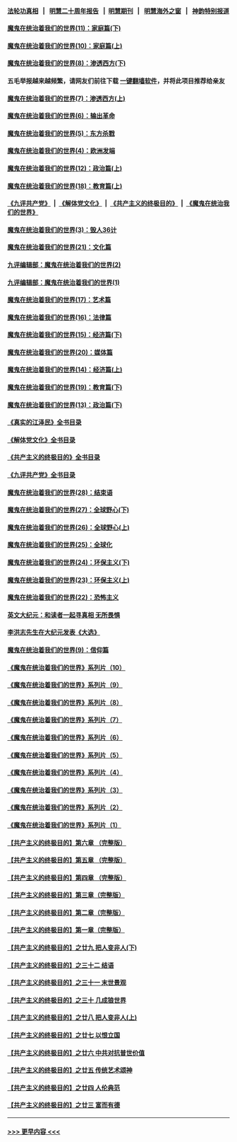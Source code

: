 #### [法轮功真相](https://github.com/gfw-breaker/truth/blob/master/README.md?t=0) &nbsp;&nbsp;|&nbsp;&nbsp; [明慧二十周年报告](https://github.com/gfw-breaker/mh-reports/blob/master/README.md?t=0) &nbsp;&nbsp;|&nbsp;&nbsp;[明慧期刊](https://github.com/gfw-breaker/mh-qikan) &nbsp;&nbsp;|&nbsp;&nbsp; [明慧海外之窗](https://github.com/gfw-breaker/mh-news/blob/master/README.md?t=0) &nbsp;&nbsp;|&nbsp;&nbsp; [神韵特别报道](https://github.com/gfw-breaker/mh-news/blob/master/shenyun.md?t=0)
#### [魔鬼在统治着我们的世界(11)：家庭篇(下)](../pages/nsc422/n10440961.md?t=11230101) 
#### [魔鬼在统治着我们的世界(10)：家庭篇(上)](../pages/nsc422/n10435448.md?t=11230101) 
#### [魔鬼在统治着我们的世界(8)：渗透西方(下)](../pages/nsc422/n10429603.md?t=11230101) 
#### 五毛举报越来越频繁，请网友们前往下载 [一键翻墙软件](https://github.com/gfw-breaker/ssr-accounts)，并将此项目推荐给亲友
#### [魔鬼在统治着我们的世界(7)：渗透西方(上)](../pages/nsc422/n10426013.md?t=11230101) 
#### [魔鬼在统治着我们的世界(6)：输出革命](../pages/nsc422/n10421536.md?t=11230101) 
#### [魔鬼在统治着我们的世界(5)：东方杀戮](../pages/nsc422/n10417707.md?t=11230101) 
#### [魔鬼在统治着我们的世界(4)：欧洲发端](../pages/nsc422/n10414890.md?t=11230101) 
#### [魔鬼在统治着我们的世界(12)：政治篇(上)](../pages/nsc422/n10444576.md?t=11230101) 
#### [魔鬼在统治着我们的世界(18)：教育篇(上)](../pages/nsc422/n10526970.md?t=11230101) 
#### [《九评共产党》](https://github.com/begood0513/9ping.md/blob/master/README.md) &nbsp;|&nbsp; [《解体党文化》](../../../../jtdwh.md/blob/master/README.md)  &nbsp;|&nbsp; [《共产主义的终极目的》](../../../../gczydzjmd.md/blob/master/README.md) &nbsp;|&nbsp; [《魔鬼在统治我们的世界》](../../../../mgztzwmdsj.md/blob/master/README.md) 
#### [魔鬼在统治着我们的世界(3)：毁人36计](../pages/nsc422/n10411583.md?t=11230101) 
#### [魔鬼在统治着我们的世界(21)：文化篇](../pages/nsc422/n10597706.md?t=11230101) 
#### [九评编辑部：魔鬼在统治着我们的世界(2)](../pages/nsc422/n10410036.md?t=11230101) 
#### [九评编辑部：魔鬼在统治着我们的世界(1)](../pages/nsc422/n10406825.md?t=11230101) 
#### [魔鬼在统治着我们的世界(17)：艺术篇](../pages/nsc422/n10499093.md?t=11230101) 
#### [魔鬼在统治着我们的世界(16)：法律篇](../pages/nsc422/n10485969.md?t=11230101) 
#### [魔鬼在统治着我们的世界(15)：经济篇(下)](../pages/nsc422/n10469975.md?t=11230101) 
#### [魔鬼在统治着我们的世界(20)：媒体篇](../pages/nsc422/n10586579.md?t=11230101) 
#### [魔鬼在统治着我们的世界(14)：经济篇(上)](../pages/nsc422/n10457370.md?t=11230101) 
#### [魔鬼在统治着我们的世界(19)：教育篇(下)](../pages/nsc422/n10564808.md?t=11230101) 
#### [魔鬼在统治着我们的世界(13)：政治篇(下)](../pages/nsc422/n10448270.md?t=11230101) 
#### [《真实的江泽民》全书目录](../pages/nsc422/n13721399.md?t=11230101) 
#### [《解体党文化》全书目录](../pages/nsc422/n13721157.md?t=11230101) 
#### [《共产主义的终极目的》全书目录](../pages/nsc422/n13721048.md?t=11230101) 
#### [《九评共产党》全书目录](../pages/nsc422/n13708085.md?t=11230101) 
#### [魔鬼在统治着我们的世界(28)：结束语](../pages/nsc422/n10936246.md?t=11230101) 
#### [魔鬼在统治着我们的世界(27)：全球野心(下)](../pages/nsc422/n10928319.md?t=11230101) 
#### [魔鬼在统治着我们的世界(26)：全球野心(上)](../pages/nsc422/n10900318.md?t=11230101) 
#### [魔鬼在统治着我们的世界(25)：全球化](../pages/nsc422/n10788205.md?t=11230101) 
#### [魔鬼在统治着我们的世界(24)：环保主义(下)](../pages/nsc422/n10695307.md?t=11230101) 
#### [魔鬼在统治着我们的世界(23)：环保主义(上)](../pages/nsc422/n10688613.md?t=11230101) 
#### [魔鬼在统治着我们的世界(22)：恐怖主义](../pages/nsc422/n10614727.md?t=11230101) 
#### [英文大纪元：和读者一起寻真相 无所畏惧](../pages/nsc422/n12542027.md?t=11230101) 
#### [李洪志先生在大纪元发表《大选》](../pages/nsc422/n12534746.md?t=11230101) 
#### [魔鬼在统治着我们的世界(9)：信仰篇](../pages/nsc422/n10432159.md?t=11230101) 
#### [《魔鬼在统治着我们的世界》系列片（10）](../pages/nsc422/n12292670.md?t=11230101) 
#### [《魔鬼在统治着我们的世界》系列片（9）](../pages/nsc422/n12290859.md?t=11230101) 
#### [《魔鬼在统治着我们的世界》系列片（8）](../pages/nsc422/n12287445.md?t=11230101) 
#### [《魔鬼在统治着我们的世界》系列片（7）](../pages/nsc422/n12283425.md?t=11230101) 
#### [《魔鬼在统治着我们的世界》系列片（6）](../pages/nsc422/n12282314.md?t=11230101) 
#### [《魔鬼在统治着我们的世界》系列片（5）](../pages/nsc422/n12281419.md?t=11230101) 
#### [《魔鬼在统治着我们的世界》系列片（4）](../pages/nsc422/n12274024.md?t=11230101) 
#### [《魔鬼在统治着我们的世界》系列片（3）](../pages/nsc422/n12271322.md?t=11230101) 
#### [《魔鬼在统治着我们的世界》系列片（2）](../pages/nsc422/n12269049.md?t=11230101) 
#### [《魔鬼在统治着我们的世界》系列片（1）](../pages/nsc422/n12267575.md?t=11230101) 
#### [【共产主义的终极目的】第六章 （完整版）](../pages/nsc422/n11428913.md?t=11230101) 
#### [【共产主义的终极目的】第五章 （完整版）](../pages/nsc422/n11428912.md?t=11230101) 
#### [【共产主义的终极目的】第四章 （完整版）](../pages/nsc422/n11428907.md?t=11230101) 
#### [【共产主义的终极目的】第三章（完整版）](../pages/nsc422/n11428848.md?t=11230101) 
#### [【共产主义的终极目的】第二章（完整版）](../pages/nsc422/n11428831.md?t=11230101) 
#### [【共产主义的终极目的】第一章（完整版）](../pages/nsc422/n11417651.md?t=11230101) 
#### [【共产主义的终极目的】之廿九 把人变非人(下)](../pages/nsc422/n11344140.md?t=11230101) 
#### [【共产主义的终极目的】之三十二 结语](../pages/nsc422/n11360535.md?t=11230101) 
#### [【共产主义的终极目的】之三十一 末世景观](../pages/nsc422/n11351129.md?t=11230101) 
#### [【共产主义的终极目的】之三十 几成狼世界](../pages/nsc422/n11348280.md?t=11230101) 
#### [【共产主义的终极目的】之廿八 把人变非人(上)](../pages/nsc422/n11340492.md?t=11230101) 
#### [【共产主义的终极目的】之廿七 以恨立国](../pages/nsc422/n11336944.md?t=11230101) 
#### [【共产主义的终极目的】之廿六 中共对抗普世价值](../pages/nsc422/n11324785.md?t=11230101) 
#### [【共产主义的终极目的】之廿五 传统艺术颂神](../pages/nsc422/n11296396.md?t=11230101) 
#### [【共产主义的终极目的】之廿四 人伦典范](../pages/nsc422/n11296397.md?t=11230101) 
#### [【共产主义的终极目的】之廿三 富而有德](../pages/nsc422/n11283598.md?t=11230101) 

----
#### [ >>> 更早内容 <<< ](../indexes/nsc422-earlier.md)
